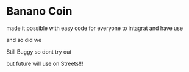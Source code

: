 # Banano Coin

made it possible with easy code for everyone to intagrat and have use 

and so did we

Still Buggy so dont try out

but future will use on Streets!!!
